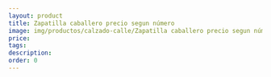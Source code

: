 ```yaml
---
layout: product
title: Zapatilla caballero precio segun número
image: img/productos/calzado-calle/Zapatilla caballero precio segun número.webp
price: 
tags: 
description: 
order: 0
---
```

